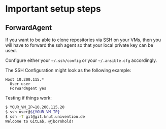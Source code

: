 # Important setup steps

## ForwardAgent

If you want to be able to clone repositories via SSH on your VMs, then you will
have to forward the ssh agent so that your local private key can be used.

Configure either your `~/.ssh/config` or your `~/.ansible.cfg` accordingly.

The SSH Configuration might look as the following example:

```
Host 10.200.115.*
  User user
  ForwardAgent yes
```

Testing if things work:

```sh
$ YOUR_VM_IP=10.200.115.20
$ ssh user@${YOUR_VM_IP}
$ ssh -T git@git.knut.univention.de
Welcome to GitLab, @jbornhold!
```
